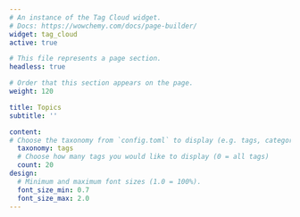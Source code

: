 ```yaml
---
# An instance of the Tag Cloud widget.
# Docs: https://wowchemy.com/docs/page-builder/
widget: tag_cloud
active: true

# This file represents a page section.
headless: true

# Order that this section appears on the page.
weight: 120

title: Topics
subtitle: ''

content:
# Choose the taxonomy from `config.toml` to display (e.g. tags, categories)
  taxonomy: tags
  # Choose how many tags you would like to display (0 = all tags)
  count: 20
design:
  # Minimum and maximum font sizes (1.0 = 100%).
  font_size_min: 0.7
  font_size_max: 2.0
---
```

